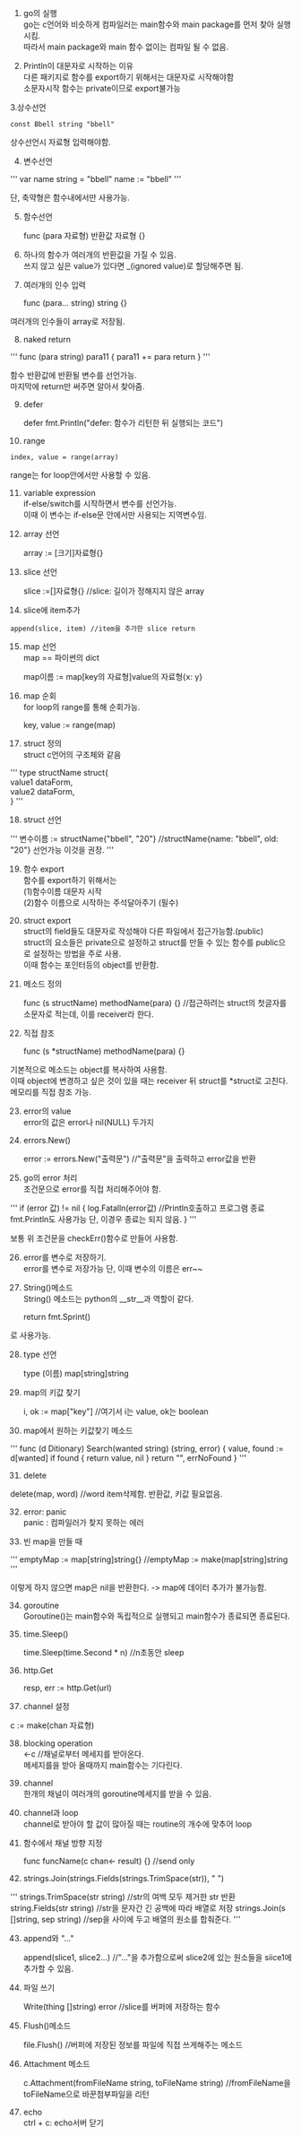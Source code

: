 1. go의 실행     
go는 c언어와 비슷하게 컴파일러는 main함수와 main package를 먼저 찾아 실행시킴.      
따라서 main package와 main 함수 없이는 컴파일 될 수 없음.      
       
2. Println이 대문자로 시작하는 이유     
다른 패키지로 함수를 export하기 위해서는 대문자로 시작해야함    
소문자시작 함수는 private이므로 export불가능      

3.상수선언       

	const Bbell string "bbell"        

상수선언시 자료형 입력해야함.

4. 변수선언         

'''
var name string = "bbell"
name := "bbell"
'''

단, 축약형은 함수내에서만 사용가능.         

5. 함수선언         

	func (para 자료형) 반환값 자료형 {}

6.  하나의 함수가 여러개의 반환값을 가질 수 있음.           
쓰지 않고 싶은 value가 있다면 _(ignored value)로 할당해주면 됨.            

7. 여러개의 인수 입력             

	func (para... string) string {}

여러개의 인수들이 array로 저장됨.            

8. naked return            

'''
func (para string) para11 {
	para11 += para
	return
} 
'''

함수 반환값에 반환될 변수를 선언가능.              
마지막에 return만 써주면 알아서 찾아줌.           

9. defer              

	defer fmt.Println("defer: 함수가 리턴한 뒤 실행되는 코드")
	
10.  range               

	index, value = range(array)
	
range는 for loop안에서만 사용할 수 있음.                

11.  variable expression            
if-else/switch를 시작하면서 변수를 선언가능.              
이때 이 변수는 if-else문 안에서만 사용되는 지역변수임.                

12. array 선언           

	array := [크기]자료형{} 

13. slice 선언             

	slice :=[]자료형{} //slice: 길이가 정해지지 않은 array           

14.  slice에 item추가         

	append(slice, item) //item을 추가한 slice return

15. map 선언         
map == 파이썬의 dict             

	map이름 := map[key의 자료형]value의 자료형{x: y}   

16. map 순회              
for loop의 range를 통해 순회가능.   

	key, value := range(map)   

17. struct 정의             
struct c언어의 구조체와 같음           

'''
type structName struct{   
	value1 dataForm,   
	value2 dataForm,   
}
'''  

18. struct 선언

'''
변수이름 := structName{"bbell", "20"} 
//structName{name: "bbell", old: "20"} 선언가능 이것을 권장.
'''

19. 함수 export             
함수를 export하기 위해서는         
(1)함수이름 대문자 시작           
(2)함수 이름으로 시작하는 주석달아주기 (필수)          

20. struct export          
struct의 field들도 대문자로 작성해야 다른 파일에서 접근가능함.(public)         
struct의 요소들은 private으로 설정하고 struct를 만들 수 있는 함수를 public으로 설정하는 방법을 주로 사용.           
이때 함수는 포인터등의 object를 반환함.          

21. 메소드 정의          
 
	func (s structName) methodName(para) {} //접근하려는 struct의 첫글자를 소문자로 적는데, 이를 receiver라 한다.

22. 직접 참조        

	func (s *structName) methodName(para) {}

기본적으로 메소드는 object를 복사하여 사용함.        
이때 object에 변경하고 싶은 것이 있을 때는 receiver 뒤 struct를 *struct로 고친다.            
메모리를 직접 참조 가능.             

23. error의 value             
error의 값은 error나 nil(NULL) 두가지       

24. errors.New()        

	error := errors.New("출력문")  //"출력문"을 출력하고 error값을 반환


25. go의 error 처리             
조건문으로 error를 직접 처리해주어야 함.           

'''
if (error 값) != nil {
log.Fatalln(error값) //Println호출하고 프로그램 종료 fmt.Println도 사용가능 단, 이경우 종료는 되지 않음.
}
'''

보통 위 조건문을 checkErr()함수로 만들어 사용함.           

26. error를 변수로 저장하기.             
error를 변수로 저장가능 단, 이때 변수의 이름은 err~~               

27. String()메소드                   
String() 메소드는 python의 __str__과 역할이 같다.     

	return fmt.Sprint()

로 사용가능.

28. type 선언             

	type (이름) map[string]string

29. map의 키값 찾기           

	i, ok := map["key"] //여기서 i는 value, ok는 boolean

30. map에서 원하는 키값찾기 메소드            

'''
func (d Ditionary) Search(wanted string) (string, error) {
	value, found := d[wanted]
	if found {
		return value, nil
	}
	return "", errNoFound
}
'''

31. delete           

delete(map, word) //word item삭제함. 반환값, 키값 필요없음.

32. error: panic           
panic : 컴파일러가 찾지 못하는 에러             

33. 빈 map을 만들 때               

'''
emptyMap := map[string]string{}
//emptyMap := make(map[string]string
'''

이렇게 하지 않으면 map은 nil을 반환한다. -> map에 데이터 추가가 불가능함.                

34. goroutine              
Goroutine()는 main함수와 독립적으로 실행되고 main함수가 종료되면 종료된다.                

35. time.Sleep()              

	time.Sleep(time.Second * n) //n초동안 sleep

36. http.Get           

	resp, err := http.Get(url)

37. channel 설정             

c := make(chan 자료형)

38. blocking operation               
	<-c //채널로부터 메세지를 받아온다.              
메세지를을 받아 올때까지 main함수는 기다린다.            

39. channel                
한개의 채널이 여러개의 goroutine메세지를 받을 수 있음.               

40. channel과 loop                 
channel로 받아야 할 값이 많아질 때는 routine의 개수에 맞추어 loop                   

41. 함수에서 채널 방향 지정              

	func funcName(c chan<- result) {} //send only
  
  42. strings.Join(strings.Fields(strings.TrimSpace(str)), " ")                   
  
'''
	strings.TrimSpace(str string) //str의 여백 모두 제거한 str 반환
	string.Fields(str string) //str을 문자간 긴 공백에 따라 배열로 저장
	strings.Join(s []string, sep string) //sep을 사이에 두고 배열의 원소를 합춰준다.
'''

43. append와 "..."                

	append(slice1, slice2...) //"..."을 추가함으로써 slice2에 있는 원소들을 siice1에 추가할 수 있음.

44. 파일 쓰기               

	Write(thing []string) error //slice를 버퍼에 저장하는 함수

45. Flush()메소드             

	file.Flush() //버퍼에 저장된 정보를 파일에 직접 쓰게해주는 메소드

46. Attachment 메소드               
	
	c.Attachment(fromFileName string, toFileName string) //fromFileName을 toFileName으로 바꾼첨부파일을 리턴

47. echo                
ctrl + c: echo서버 닫기
